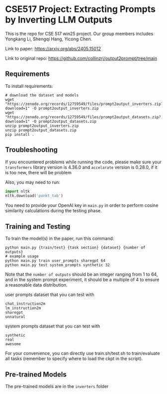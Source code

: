 # CSE517 Project: Extracting Prompts by Inverting LLM Outputs

This is the repo for CSE 517 win25 project. Our group members includes Yongkang Li, Shengqi Hang, Yicong Chen.

Link to paper: https://arxiv.org/abs/2405.15012

Link to original repo: https://github.com/collinzrj/output2prompt/tree/main

## Requirements

To install requirements:

```setup
# download the dataset and models
wget "https://zenodo.org/records/12759549/files/prompt2output_inverters.zip?download=1" -O prompt2output_inverters.zip
wget "https://zenodo.org/records/12759549/files/prompt2output_datasets.zip?download=1" -O prompt2output_datasets.zip
unzip prompt2output_inverters.zip
unzip prompt2output_datasets.zip
pip install .
```

## Troubleshooting
If you encountered problems while running the code, please make sure your `transformers` library version is 4.36.0 and `accelarate` version is 0.28.0, if it is too new, there will be problem 

Also, you may need to run:

```python
import nltk
nltk.download('punkt_tab')
```

You need to provide your OpenAI key in `main.py` in order to perform cosine similarity calculations during the testing phase.

## Training and Testing

To train the model(s) in the paper, run this command:

```train
python main.py {train/test} {task section} {dataset} {number of outputs}
# example usage 
python main.py train user_prompts sharegpt 64
python main.py test system_prompts synthetic 32

```
Note that the `number of outputs` should be an integer ranging from 1 to 64, and in the system prompt experiment, it should be a multiple of 4 to ensure a reasonable data distribution.

user prompts dataset that you can test with
```
chat_instruction2m
lm_instruction2m
sharegpt
unnatural
```

system prompts dataset that you can test with
```
synthetic
real
awesome
```

For your convenience, you can directly use train.sh/test.sh to train/evaluate all tasks (remember to specify where to load the ckpt in the script).
## Pre-trained Models

The pre-trained models are in the `inverters` folder
